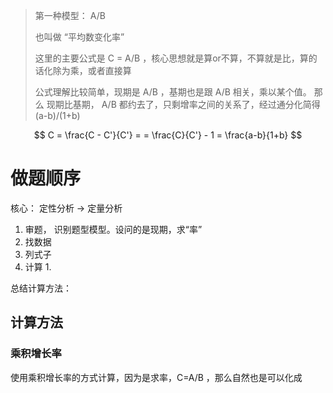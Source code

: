 > 第一种模型： A/B
> 
> 也叫做 “平均数变化率”
> 
> 这里的主要公式是 C = A/B ，核心思想就是算or不算，不算就是比，算的话化除为乘，或者直接算
> 
> 公式理解比较简单，现期是 A/B ，基期也是跟 A/B 相关，乘以某个值。
> 那么 现期比基期， A/B 都约去了，只剩增率之间的关系了，经过通分化简得 (a-b)/(1+b)

$$
C = \frac{C - C'}{C'} = = \frac{C}{C'} - 1 = \frac{a-b}{1+b}  
$$
# 做题顺序

核心： 定性分析 -> 定量分析

1. 审题， 识别题型模型。设问的是现期，求“率”
2. 找数据
3. 列式子
4. 计算
	1. 

总结计算方法：


## 计算方法

### 乘积增长率

使用乘积增长率的方式计算，因为是求率，C=A/B ，那么自然也是可以化成